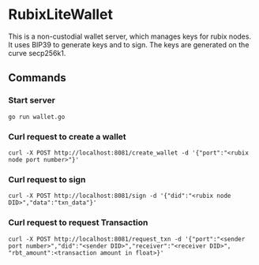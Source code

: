 # RubixLiteWallet
This is a non-custodial wallet server, which manages keys for rubix nodes. It uses BIP39 to generate keys and to sign. The keys are generated on the curve secp256k1. 

## Commands
### Start server 
```
go run wallet.go

```
### Curl request to create a wallet
```
curl -X POST http://localhost:8081/create_wallet -d '{"port":"<rubix node port number>"}'
```

### Curl request to sign
```
curl -X POST http://localhost:8081/sign -d '{"did":"<rubix node DID>","data":"txn_data"}'
```
### Curl request to request Transaction
```
curl -X POST http://localhost:8081/request_txn -d '{"port":"<sender port number>","did":"<sender DID>","receiver":"<receiver DID>", "rbt_amount":<transaction amount in float>}'
```
